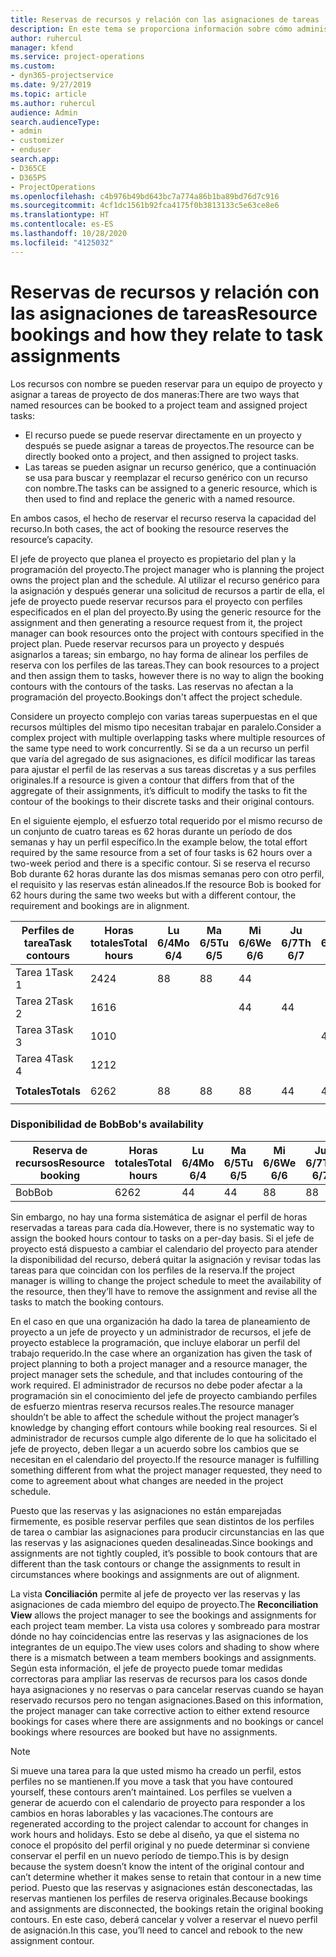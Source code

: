 ```yaml
---
title: Reservas de recursos y relación con las asignaciones de tareas
description: En este tema se proporciona información sobre cómo administrar los recursos con nombre, las reservas de recursos y las asignaciones de tareas, así como su relación entre sí.
author: ruhercul
manager: kfend
ms.service: project-operations
ms.custom:
- dyn365-projectservice
ms.date: 9/27/2019
ms.topic: article
ms.author: ruhercul
audience: Admin
search.audienceType:
- admin
- customizer
- enduser
search.app:
- D365CE
- D365PS
- ProjectOperations
ms.openlocfilehash: c4b976b49bd643bc7a774a86b1ba89bd76d7c916
ms.sourcegitcommit: 4cf1dc1561b92fca4175f0b3813133c5e63ce8e6
ms.translationtype: HT
ms.contentlocale: es-ES
ms.lasthandoff: 10/28/2020
ms.locfileid: "4125032"
---
```

# <a name="resource-bookings-and-how-they-relate-to-task-assignments"></a><span data-ttu-id="eae86-103">Reservas de recursos y relación con las asignaciones de tareas</span><span class="sxs-lookup"><span data-stu-id="eae86-103">Resource bookings and how they relate to task assignments</span></span>


<span data-ttu-id="eae86-104">Los recursos con nombre se pueden reservar para un equipo de proyecto y asignar a tareas de proyecto de dos maneras:</span><span class="sxs-lookup"><span data-stu-id="eae86-104">There are two ways that named resources can be booked to a project team and assigned project tasks:</span></span>

- <span data-ttu-id="eae86-105">El recurso puede se puede reservar directamente en un proyecto y después se puede asignar a tareas de proyectos.</span><span class="sxs-lookup"><span data-stu-id="eae86-105">The resource can be directly booked onto a project, and then assigned to project tasks.</span></span>
- <span data-ttu-id="eae86-106">Las tareas se pueden asignar un recurso genérico, que a continuación se usa para buscar y reemplazar el recurso genérico con un recurso con nombre.</span><span class="sxs-lookup"><span data-stu-id="eae86-106">The tasks can be assigned to a generic resource, which is then used to find and replace the generic with a named resource.</span></span> 

<span data-ttu-id="eae86-107">En ambos casos, el hecho de reservar el recurso reserva la capacidad del recurso.</span><span class="sxs-lookup"><span data-stu-id="eae86-107">In both cases, the act of booking the resource reserves the resource’s capacity.</span></span>

<span data-ttu-id="eae86-108">El jefe de proyecto que planea el proyecto es propietario del plan y la programación del proyecto.</span><span class="sxs-lookup"><span data-stu-id="eae86-108">The project manager who is planning the project owns the project plan and the schedule.</span></span> <span data-ttu-id="eae86-109">Al utilizar el recurso genérico para la asignación y después generar una solicitud de recursos a partir de ella, el jefe de proyecto puede reservar recursos para el proyecto con perfiles especificados en el plan del proyecto.</span><span class="sxs-lookup"><span data-stu-id="eae86-109">By using the generic resource for the assignment and then generating a resource request from it, the project manager can book resources onto the project with contours specified in the project plan.</span></span> <span data-ttu-id="eae86-110">Puede reservar recursos para un proyecto y después asignarlos a tareas; sin embargo, no hay forma de alinear los perfiles de reserva con los perfiles de las tareas.</span><span class="sxs-lookup"><span data-stu-id="eae86-110">They can book resources to a project and then assign them to tasks, however there is no way to align the booking contours with the contours of the tasks.</span></span> <span data-ttu-id="eae86-111">Las reservas no afectan a la programación del proyecto.</span><span class="sxs-lookup"><span data-stu-id="eae86-111">Bookings don't affect the project schedule.</span></span>

<span data-ttu-id="eae86-112">Considere un proyecto complejo con varias tareas superpuestas en el que recursos múltiples del mismo tipo necesitan trabajar en paralelo.</span><span class="sxs-lookup"><span data-stu-id="eae86-112">Consider a complex project with multiple overlapping tasks where multiple resources of the same type need to work concurrently.</span></span> <span data-ttu-id="eae86-113">Si se da a un recurso un perfil que varía del agregado de sus asignaciones, es difícil modificar las tareas para ajustar el perfil de las reservas a sus tareas discretas y a sus perfiles originales.</span><span class="sxs-lookup"><span data-stu-id="eae86-113">If a resource is given a contour that differs from that of the aggregate of their assignments, it’s difficult to modify the tasks to fit the contour of the bookings to their discrete tasks and their original contours.</span></span>

<span data-ttu-id="eae86-114">En el siguiente ejemplo, el esfuerzo total requerido por el mismo recurso de un conjunto de cuatro tareas es 62 horas durante un período de dos semanas y hay un perfil específico.</span><span class="sxs-lookup"><span data-stu-id="eae86-114">In the example below, the total effort required by the same resource from a set of four tasks is 62 hours over a two-week period and there is a specific contour.</span></span> <span data-ttu-id="eae86-115">Si se reserva el recurso Bob durante 62 horas durante las dos mismas semanas pero con otro perfil, el requisito y las reservas están alineados.</span><span class="sxs-lookup"><span data-stu-id="eae86-115">If the resource Bob is booked for 62 hours during the same two weeks but with a different contour, the requirement and bookings are in alignment.</span></span>

| <span data-ttu-id="eae86-116">**Perfiles de tarea**</span><span class="sxs-lookup"><span data-stu-id="eae86-116">**Task contours**</span></span>    | <span data-ttu-id="eae86-117">**Horas totales**</span><span class="sxs-lookup"><span data-stu-id="eae86-117">**Total hours**</span></span> | <span data-ttu-id="eae86-118">Lu 6/4</span><span class="sxs-lookup"><span data-stu-id="eae86-118">Mo 6/4</span></span> | <span data-ttu-id="eae86-119">Ma 6/5</span><span class="sxs-lookup"><span data-stu-id="eae86-119">Tu 6/5</span></span> | <span data-ttu-id="eae86-120">Mi 6/6</span><span class="sxs-lookup"><span data-stu-id="eae86-120">We 6/6</span></span> | <span data-ttu-id="eae86-121">Ju 6/7</span><span class="sxs-lookup"><span data-stu-id="eae86-121">Th 6/7</span></span> | <span data-ttu-id="eae86-122">Vi 6/8</span><span class="sxs-lookup"><span data-stu-id="eae86-122">Fr 6/8</span></span> | <span data-ttu-id="eae86-123">Sá 6/9</span><span class="sxs-lookup"><span data-stu-id="eae86-123">Sa 6/9</span></span> | <span data-ttu-id="eae86-124">Do 6/10</span><span class="sxs-lookup"><span data-stu-id="eae86-124">Su 6/10</span></span> | <span data-ttu-id="eae86-125">Lu 6/11</span><span class="sxs-lookup"><span data-stu-id="eae86-125">Mo 6/11</span></span> | <span data-ttu-id="eae86-126">Ma 6/12</span><span class="sxs-lookup"><span data-stu-id="eae86-126">Tu 6/12</span></span> | <span data-ttu-id="eae86-127">Mi 6/13</span><span class="sxs-lookup"><span data-stu-id="eae86-127">We 6/13</span></span> | <span data-ttu-id="eae86-128">Ju 6/14</span><span class="sxs-lookup"><span data-stu-id="eae86-128">Th 6/14</span></span> | <span data-ttu-id="eae86-129">Vi 6/15</span><span class="sxs-lookup"><span data-stu-id="eae86-129">Fr 6/15</span></span> |
|----------------------|-----------------|--------|--------|--------|--------|--------|--------|---------|---------|---------|---------|---------|---------|
| <span data-ttu-id="eae86-130">Tarea 1</span><span class="sxs-lookup"><span data-stu-id="eae86-130">Task 1</span></span>               | <span data-ttu-id="eae86-131">24</span><span class="sxs-lookup"><span data-stu-id="eae86-131">24</span></span>              | <span data-ttu-id="eae86-132">8</span><span class="sxs-lookup"><span data-stu-id="eae86-132">8</span></span>      | <span data-ttu-id="eae86-133">8</span><span class="sxs-lookup"><span data-stu-id="eae86-133">8</span></span>      | <span data-ttu-id="eae86-134">4</span><span class="sxs-lookup"><span data-stu-id="eae86-134">4</span></span>      |        |        |        |         |         |         | <span data-ttu-id="eae86-135">4</span><span class="sxs-lookup"><span data-stu-id="eae86-135">4</span></span>       |         |         |
| <span data-ttu-id="eae86-136">Tarea 2</span><span class="sxs-lookup"><span data-stu-id="eae86-136">Task 2</span></span>               | <span data-ttu-id="eae86-137">16</span><span class="sxs-lookup"><span data-stu-id="eae86-137">16</span></span>              |        |        | <span data-ttu-id="eae86-138">4</span><span class="sxs-lookup"><span data-stu-id="eae86-138">4</span></span>      | <span data-ttu-id="eae86-139">4</span><span class="sxs-lookup"><span data-stu-id="eae86-139">4</span></span>      |        |        |         | <span data-ttu-id="eae86-140">8</span><span class="sxs-lookup"><span data-stu-id="eae86-140">8</span></span>       |         |         |         |         |
| <span data-ttu-id="eae86-141">Tarea 3</span><span class="sxs-lookup"><span data-stu-id="eae86-141">Task 3</span></span>               | <span data-ttu-id="eae86-142">10</span><span class="sxs-lookup"><span data-stu-id="eae86-142">10</span></span>              |        |        |        |        | <span data-ttu-id="eae86-143">4</span><span class="sxs-lookup"><span data-stu-id="eae86-143">4</span></span>      |        |         |         | <span data-ttu-id="eae86-144">4</span><span class="sxs-lookup"><span data-stu-id="eae86-144">4</span></span>       |         | <span data-ttu-id="eae86-145">2</span><span class="sxs-lookup"><span data-stu-id="eae86-145">2</span></span>       |         |
| <span data-ttu-id="eae86-146">Tarea 4</span><span class="sxs-lookup"><span data-stu-id="eae86-146">Task 4</span></span>               | <span data-ttu-id="eae86-147">12</span><span class="sxs-lookup"><span data-stu-id="eae86-147">12</span></span>              |        |        |        |        |        |        |         |         |         | <span data-ttu-id="eae86-148">4</span><span class="sxs-lookup"><span data-stu-id="eae86-148">4</span></span>       |         | <span data-ttu-id="eae86-149">8</span><span class="sxs-lookup"><span data-stu-id="eae86-149">8</span></span>       |
|                      |                 |        |        |        |        |        |        |         |         |         |         |         |         |
| <span data-ttu-id="eae86-150">**Totales**</span><span class="sxs-lookup"><span data-stu-id="eae86-150">**Totals**</span></span>           | <span data-ttu-id="eae86-151">62</span><span class="sxs-lookup"><span data-stu-id="eae86-151">62</span></span>              | <span data-ttu-id="eae86-152">8</span><span class="sxs-lookup"><span data-stu-id="eae86-152">8</span></span>      | <span data-ttu-id="eae86-153">8</span><span class="sxs-lookup"><span data-stu-id="eae86-153">8</span></span>      | <span data-ttu-id="eae86-154">8</span><span class="sxs-lookup"><span data-stu-id="eae86-154">8</span></span>      | <span data-ttu-id="eae86-155">4</span><span class="sxs-lookup"><span data-stu-id="eae86-155">4</span></span>      | <span data-ttu-id="eae86-156">4</span><span class="sxs-lookup"><span data-stu-id="eae86-156">4</span></span>      |        |         | <span data-ttu-id="eae86-157">8</span><span class="sxs-lookup"><span data-stu-id="eae86-157">8</span></span>       | <span data-ttu-id="eae86-158">4</span><span class="sxs-lookup"><span data-stu-id="eae86-158">4</span></span>       | <span data-ttu-id="eae86-159">8</span><span class="sxs-lookup"><span data-stu-id="eae86-159">8</span></span>       | <span data-ttu-id="eae86-160">2</span><span class="sxs-lookup"><span data-stu-id="eae86-160">2</span></span>       | <span data-ttu-id="eae86-161">8</span><span class="sxs-lookup"><span data-stu-id="eae86-161">8</span></span>       |
|                      |                 |        |        |        |        |        |        |         |         |         |         |

### <a name="bobs-availability"></a><span data-ttu-id="eae86-162">Disponibilidad de Bob</span><span class="sxs-lookup"><span data-stu-id="eae86-162">Bob's availability</span></span>
| <span data-ttu-id="eae86-163">**Reserva de recursos**</span><span class="sxs-lookup"><span data-stu-id="eae86-163">**Resource   booking**</span></span> | <span data-ttu-id="eae86-164">**Horas totales**</span><span class="sxs-lookup"><span data-stu-id="eae86-164">**Total hours**</span></span> | <span data-ttu-id="eae86-165">Lu 6/4</span><span class="sxs-lookup"><span data-stu-id="eae86-165">Mo 6/4</span></span> | <span data-ttu-id="eae86-166">Ma 6/5</span><span class="sxs-lookup"><span data-stu-id="eae86-166">Tu 6/5</span></span> | <span data-ttu-id="eae86-167">Mi 6/6</span><span class="sxs-lookup"><span data-stu-id="eae86-167">We 6/6</span></span> | <span data-ttu-id="eae86-168">Ju 6/7</span><span class="sxs-lookup"><span data-stu-id="eae86-168">Th 6/7</span></span> | <span data-ttu-id="eae86-169">Vi 6/8</span><span class="sxs-lookup"><span data-stu-id="eae86-169">Fr 6/8</span></span> | <span data-ttu-id="eae86-170">Sá 6/9</span><span class="sxs-lookup"><span data-stu-id="eae86-170">Sa 6/9</span></span> | <span data-ttu-id="eae86-171">Do 6/10</span><span class="sxs-lookup"><span data-stu-id="eae86-171">Su 6/10</span></span> | <span data-ttu-id="eae86-172">Lu 6/11</span><span class="sxs-lookup"><span data-stu-id="eae86-172">Mo 6/11</span></span> | <span data-ttu-id="eae86-173">Ma 6/12</span><span class="sxs-lookup"><span data-stu-id="eae86-173">Tu 6/12</span></span> | <span data-ttu-id="eae86-174">Mi 6/13</span><span class="sxs-lookup"><span data-stu-id="eae86-174">We 6/13</span></span> | <span data-ttu-id="eae86-175">Ju 6/14</span><span class="sxs-lookup"><span data-stu-id="eae86-175">Th 6/14</span></span> | <span data-ttu-id="eae86-176">Vi 6/15</span><span class="sxs-lookup"><span data-stu-id="eae86-176">Fr 6/15</span></span> |
|------------------------|-----------------|--------|--------|--------|--------|--------|--------|---------|---------|---------|---------|---------|---------|
| <span data-ttu-id="eae86-177">Bob</span><span class="sxs-lookup"><span data-stu-id="eae86-177">Bob</span></span>                    | <span data-ttu-id="eae86-178">62</span><span class="sxs-lookup"><span data-stu-id="eae86-178">62</span></span>              | <span data-ttu-id="eae86-179">4</span><span class="sxs-lookup"><span data-stu-id="eae86-179">4</span></span>      | <span data-ttu-id="eae86-180">4</span><span class="sxs-lookup"><span data-stu-id="eae86-180">4</span></span>      | <span data-ttu-id="eae86-181">8</span><span class="sxs-lookup"><span data-stu-id="eae86-181">8</span></span>      | <span data-ttu-id="eae86-182">8</span><span class="sxs-lookup"><span data-stu-id="eae86-182">8</span></span>      | <span data-ttu-id="eae86-183">8</span><span class="sxs-lookup"><span data-stu-id="eae86-183">8</span></span>      |        |         | <span data-ttu-id="eae86-184">4</span><span class="sxs-lookup"><span data-stu-id="eae86-184">4</span></span>       | <span data-ttu-id="eae86-185">4</span><span class="sxs-lookup"><span data-stu-id="eae86-185">4</span></span>       | <span data-ttu-id="eae86-186">8</span><span class="sxs-lookup"><span data-stu-id="eae86-186">8</span></span>       | <span data-ttu-id="eae86-187">8</span><span class="sxs-lookup"><span data-stu-id="eae86-187">8</span></span>       | <span data-ttu-id="eae86-188">6</span><span class="sxs-lookup"><span data-stu-id="eae86-188">6</span></span>       |

<span data-ttu-id="eae86-189">Sin embargo, no hay una forma sistemática de asignar el perfil de horas reservadas a tareas para cada día.</span><span class="sxs-lookup"><span data-stu-id="eae86-189">However, there is no systematic way to assign the booked hours contour to tasks on a per-day basis.</span></span> <span data-ttu-id="eae86-190">Si el jefe de proyecto está dispuesto a cambiar el calendario del proyecto para atender la disponibilidad del recurso, deberá quitar la asignación y revisar todas las tareas para que coincidan con los perfiles de la reserva.</span><span class="sxs-lookup"><span data-stu-id="eae86-190">If the project manager is willing to change the project schedule to meet the availability of the resource, then they’ll have to remove the assignment and revise all the tasks to match the booking contours.</span></span>

<span data-ttu-id="eae86-191">En el caso en que una organización ha dado la tarea de planeamiento de proyecto a un jefe de proyecto y un administrador de recursos, el jefe de proyecto establece la programación, que incluye elaborar un perfil del trabajo requerido.</span><span class="sxs-lookup"><span data-stu-id="eae86-191">In the case where an organization has given the task of project planning to both a project manager and a resource manager, the project manager sets the schedule, and that includes contouring of the work required.</span></span> <span data-ttu-id="eae86-192">El administrador de recursos no debe poder afectar a la programación sin el conocimiento del jefe de proyecto cambiando perfiles de esfuerzo mientras reserva recursos reales.</span><span class="sxs-lookup"><span data-stu-id="eae86-192">The resource manager shouldn’t be able to affect the schedule without the project manager’s knowledge by changing effort contours while booking real resources.</span></span> <span data-ttu-id="eae86-193">Si el administrador de recursos cumple algo diferente de lo que ha solicitado el jefe de proyecto, deben llegar a un acuerdo sobre los cambios que se necesitan en el calendario del proyecto.</span><span class="sxs-lookup"><span data-stu-id="eae86-193">If the resource manager is fulfilling something different from what the project manager requested, they need to come to agreement about what changes are needed in the project schedule.</span></span>

<span data-ttu-id="eae86-194">Puesto que las reservas y las asignaciones no están emparejadas firmemente, es posible reservar perfiles que sean distintos de los perfiles de tarea o cambiar las asignaciones para producir circunstancias en las que las reservas y las asignaciones queden desalineadas.</span><span class="sxs-lookup"><span data-stu-id="eae86-194">Since bookings and assignments are not tightly coupled, it’s possible to book contours that are different than the task contours or change the assignments to result in circumstances where bookings and assignments are out of alignment.</span></span>

<span data-ttu-id="eae86-195">La vista **Conciliación** permite al jefe de proyecto ver las reservas y las asignaciones de cada miembro del equipo de proyecto.</span><span class="sxs-lookup"><span data-stu-id="eae86-195">The **Reconciliation View** allows the project manager to see the bookings and assignments for each project team member.</span></span> <span data-ttu-id="eae86-196">La vista usa colores y sombreado para mostrar dónde no hay coincidencias entre las reservas y las asignaciones de los integrantes de un equipo.</span><span class="sxs-lookup"><span data-stu-id="eae86-196">The view uses colors and shading to show where there is a mismatch between a team members bookings and assignments.</span></span> <span data-ttu-id="eae86-197">Según esta información, el jefe de proyecto puede tomar medidas correctoras para ampliar las reservas de recursos para los casos donde haya asignaciones y no reservas o para cancelar reservas cuando se hayan reservado recursos pero no tengan asignaciones.</span><span class="sxs-lookup"><span data-stu-id="eae86-197">Based on this information, the project manager can take corrective action to either extend resource bookings for cases where there are assignments and no bookings or cancel bookings where resources are booked but have no assignments.</span></span>

> [!NOTE]
> <span data-ttu-id="eae86-198">Si mueve una tarea para la que usted mismo ha creado un perfil, estos perfiles no se mantienen.</span><span class="sxs-lookup"><span data-stu-id="eae86-198">If you move a task that you have contoured yourself, these contours aren’t maintained.</span></span> <span data-ttu-id="eae86-199">Los perfiles se vuelven a generar de acuerdo con el calendario de proyecto para responder a los cambios en horas laborables y las vacaciones.</span><span class="sxs-lookup"><span data-stu-id="eae86-199">The contours are regenerated according to the project calendar to account for changes in work hours and holidays.</span></span> <span data-ttu-id="eae86-200">Esto se debe al diseño, ya que el sistema no conoce el propósito del perfil original y no puede determinar si conviene conservar el perfil en un nuevo período de tiempo.</span><span class="sxs-lookup"><span data-stu-id="eae86-200">This is by design because the system doesn’t know the intent of the original contour and can’t determine whether it makes sense to retain that contour in a new time period.</span></span> <span data-ttu-id="eae86-201">Puesto que las reservas y asignaciones están desconectadas, las reservas mantienen los perfiles de reserva originales.</span><span class="sxs-lookup"><span data-stu-id="eae86-201">Because bookings and assignments are disconnected, the bookings retain the original booking contours.</span></span> <span data-ttu-id="eae86-202">En este caso, deberá cancelar y volver a reservar el nuevo perfil de asignación.</span><span class="sxs-lookup"><span data-stu-id="eae86-202">In this case, you’ll need to cancel and rebook to the new assignment contour.</span></span>

